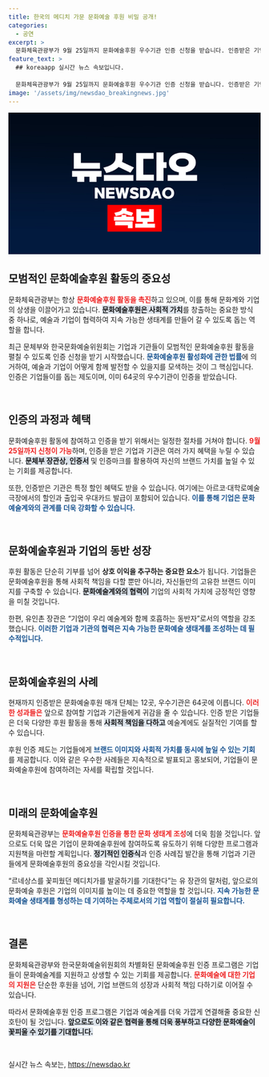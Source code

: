 ```yaml
---
title: 한국의 메디치 가문 문화예술 후원 비밀 공개!
categories:
  - 공연
excerpt: >
  문화체육관광부가 9월 25일까지 문화예술후원 우수기관 인증 신청을 받습니다. 인증받은 기업과 기관엔 다양한 혜택이 주어지며, 문화예술의 동반자로 활동할 기회를 놓치지 마세요!
feature_text: >
  ## koreaapp 실시간 뉴스 속보입니다.

  문화체육관광부가 9월 25일까지 문화예술후원 우수기관 인증 신청을 받습니다. 인증받은 기업과 기관엔 다양한 혜택이 주어지며, 문화예술의 동반자로 활동할 기회를 놓치지 마세요!
image: '/assets/img/newsdao_breakingnews.jpg'
---
```


<p><img src="/assets/img/newsdao_breakingnews.jpg" alt="koreaapp 속보" /></p>

<h2 data-ke-size="size26">모범적인 문화예술후원 활동의 중요성</h2>

<p>문화체육관광부는 항상 <b><span style="color: #ee2323;">문화예술후원 활동을 촉진</span></b>하고 있으며, 이를 통해 문화계와 기업의 상생을 이끌어가고 있습니다. <b><span style="background-color: #21538527;">문화예술후원은 사회적 가치</span></b>를 창출하는 중요한 방식 중 하나로, 예술과 기업이 협력하여 지속 가능한 생태계를 만들어 갈 수 있도록 돕는 역할을 합니다. </p>

<p>최근 문체부와 한국문화예술위원회는 기업과 기관들이 모범적인 문화예술후원 활동을 펼칠 수 있도록 인증 신청을 받기 시작했습니다. <b><span style="color: #1a5490;">문화예술후원 활성화에 관한 법률</span></b>에 의거하여, 예술과 기업이 어떻게 함께 발전할 수 있을지를 모색하는 것이 그 핵심입니다. 인증은 기업들이를 돕는 제도이며, 이미 64곳의 우수기관이 인증을 받았습니다. </p>

<p data-ke-size="size16">&nbsp;</p>

<h2 data-ke-size="size26">인증의 과정과 혜택</h2>

<p>문화예술후원 활동에 참여하고 인증을 받기 위해서는 일정한 절차를 거쳐야 합니다. <b><span style="color: #ee2323;">9월 25일까지 신청이 가능</span></b>하며, 인증을 받은 기업과 기관은 여러 가지 혜택을 누릴 수 있습니다. <b><span style="background-color: #21538527;">문체부 장관상, 인증서</span></b> 및 인증마크를 활용하여 자신의 브랜드 가치를 높일 수 있는 기회를 제공합니다. </p>

<p>또한, 인증받은 기관은 특정 할인 혜택도 받을 수 있습니다. 여기에는 아르코·대학로예술극장에서의 할인과 출입국 우대카드 발급이 포함되어 있습니다. <b><span style="color: #1a5490;">이를 통해 기업은 문화예술계와의 관계를 더욱 강화할 수 있습니다.</span></b> </p>

<p data-ke-size="size16">&nbsp;</p>

<h2 data-ke-size="size26">문화예술후원과 기업의 동반 성장</h2>

<p>후원 활동은 단순히 기부를 넘어 <b><span style="ee2323;">상호 이익을 추구하는 중요한 요소</span></b>가 됩니다. 기업들은 문화예술후원을 통해 사회적 책임을 다할 뿐만 아니라, 자신들만의 고유한 브랜드 이미지를 구축할 수 있습니다. <b><span style="background-color: #21538527;">문화예술계와의 협력이</span></b> 기업의 사회적 가치에 긍정적인 영향을 미칠 것입니다. </p>

<p>한편, 유인촌 장관은 “기업이 우리 예술계와 함께 호흡하는 동반자”로서의 역할을 강조했습니다. <b><span style="color: #1a5490;">이러한 기업과 기관의 협력은 지속 가능한 문화예술 생태계를 조성하는 데 필수적입니다.</span></b> </p>

<p data-ke-size="size16">&nbsp;</p>

<h2 data-ke-size="size26">문화예술후원의 사례</h2>

<p>현재까지 인증받은 문화예술후원 매개 단체는 12곳, 우수기관은 64곳에 이릅니다. <b><span style="color: #ee2323;">이러한 성과들은</span></b> 앞으로 참여할 기업과 기관들에게 귀감을 줄 수 있습니다. 인증 받은 기업들은 더욱 다양한 후원 활동을 통해 <b><span style="background-color: #21538527;">사회적 책임을 다하고</span></b> 예술계에도 실질적인 기여를 할 수 있습니다.</p>

<p>후원 인증 제도는 기업들에게 <b><span style="color: #1a5490;">브랜드 이미지와 사회적 가치를 동시에 높일 수 있는 기회</span></b>를 제공합니다. 이와 같은 우수한 사례들은 지속적으로 발표되고 홍보되어, 기업들이 문화예술후원에 참여하려는 자세를 확립할 것입니다. </p>

<p data-ke-size="size16">&nbsp;</p>

<h2 data-ke-size="size26">미래의 문화예술후원</h2>

<p>문화체육관광부는 <b><span style="color: #ee2323;">문화예술후원 인증을 통한 문화 생태계 조성</span></b>에 더욱 힘쓸 것입니다. 앞으로도 더욱 많은 기업이 문화예술후원에 참여하도록 유도하기 위해 다양한 프로그램과 지원책을 마련할 계획입니다. <b><span style="background-color: #21538527;">정기적인 인증식</span></b>과 인증 사례집 발간을 통해 기업과 기관들에게 문화예술후원의 중요성을 각인시킬 것입니다. </p>

<p>“르네상스를 꽃피웠던 메디치가를 발굴하기를 기대한다”는 유 장관의 말처럼, 앞으로의 문화예술 후원은 기업의 이미지를 높이는 데 중요한 역할을 할 것입니다. <b><span style="color: #1a5490;">지속 가능한 문화예술 생태계를 형성하는 데 기여하는 주체로서의 기업 역할이 절실히 필요합니다.</span></b></p>

<p data-ke-size="size16">&nbsp;</p>

<h2 data-ke-size="size26">결론</h2>

<p>문화체육관광부와 한국문화예술위원회의 차별화된 문화예술후원 인증 프로그램은 기업들이 문화예술계를 지원하고 상생할 수 있는 기회를 제공합니다. <b><span style="color: #ee2323;">문화예술에 대한 기업의 지원은</span></b> 단순한 후원을 넘어, 기업 브랜드의 성장과 사회적 책임 다하기로 이어질 수 있습니다. </p>

<p>따라서 문화예술후원 인증 프로그램은 기업과 예술계를 더욱 가깝게 연결해줄 중요한 신호탄이 될 것입니다. <b><span style="background-color: #21538527;">앞으로도 이와 같은 협력을 통해 더욱 풍부하고 다양한 문화예술이 꽃피울 수 있기를 기대합니다.</span></b> </p>

<p data-ke-size="size16">&nbsp;</p>
실시간 뉴스 속보는, <a href="https://newsdao.kr" rel="dofollow">https://newsdao.kr</a>


